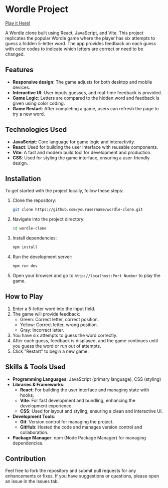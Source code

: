 # Wordle Project

[Play it Here!](https://sereneprince.github.io/Wordle-Project/)

A Wordle clone built using React, JavaScript, and Vite. This project replicates the popular Wordle game where the player has six attempts to guess a hidden 5-letter word. The app provides feedback on each guess with color codes to indicate which letters are correct or need to be changed.

## Features

- **Responsive design**: The game adjusts for both desktop and mobile devices.
- **Interactive UI**: User inputs guesses, and real-time feedback is provided.
- **Game Logic**: Letters are compared to the hidden word and feedback is given using color coding.
- **Game Restart**: After completing a game, users can refresh the page to try a new word.

## Technologies Used

- **JavaScript**: Core language for game logic and interactivity.
- **React**: Used for building the user interface with reusable components.
- **Vite**: A fast and modern build tool for development and production.
- **CSS**: Used for styling the game interface, ensuring a user-friendly design.

## Installation

To get started with the project locally, follow these steps:

1. Clone the repository:
   ```bash
   git clone https://github.com/yourusername/wordle-clone.git
   ```

2. Navigate into the project directory:
   ```bash
   cd wordle-clone
   ```

3. Install dependencies:
   ```bash
   npm install
   ```

4. Run the development server:
   ```bash
   npm run dev
   ```

5. Open your browser and go to `http://localhost:Port Number` to play the game.

## How to Play

1. Enter a 5-letter word into the input field.
2. The game will provide feedback:
   - Green: Correct letter, correct position.
   - Yellow: Correct letter, wrong position.
   - Gray: Incorrect letter.
3. You have six attempts to guess the word correctly.
4. After each guess, feedback is displayed, and the game continues until you guess the word or run out of attempts.
5. Click "Restart" to begin a new game.

## Skills & Tools Used

- **Programming Languages**: JavaScript (primary language), CSS (styling)
- **Libraries & Frameworks**:
  - **React**: For building the user interface and managing state with hooks.
  - **Vite**: For fast development and bundling, enhancing the development experience.
  - **CSS**: Used for layout and styling, ensuring a clean and interactive UI.
- **Development Tools**:
  - **Git**: Version control for managing the project.
  - **GitHub**: Hosted the code and manages version control and collaboration.
- **Package Manager**: npm (Node Package Manager) for managing dependencies.

## Contribution

Feel free to fork the repository and submit pull requests for any enhancements or fixes. If you have suggestions or questions, please open an issue in the Issues tab.
